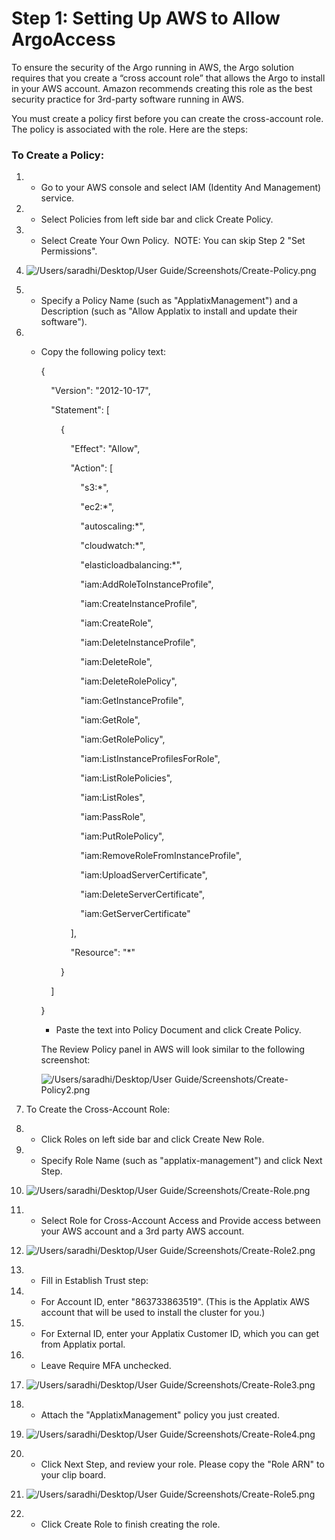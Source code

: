 # Step 1: Setting Up AWS to Allow <span class="GeneralKubernetes Cluster with Argo">Argo</span>Access

To ensure the security of the <span class="GeneralKubernetes Cluster with Argo">Argo</span> running in AWS, the <span class="GeneralApplatix Platform Name">Argo</span> solution requires that you create a “cross account role” that allows the Argo to install in your AWS account. Amazon recommends creating this role as the best security practice for 3rd-party software running in AWS.

You must create a policy first before you can create the cross-account role. The policy is associated with the role. Here are the steps:

### To Create a Policy:

1.  *   Go to your AWS console and select IAM (Identity And Management) service.
2.  *   Select Policies from left side bar and click Create Policy.
3.  *   Select Create Your Own Policy.  NOTE: You can skip Step 2 "Set Permissions".
4.  ![/Users/saradhi/Desktop/User Guide/Screenshots/Create-Policy.png](docs/images/applatix_quick_start_guide_final_release2.1_draft/applatix_quick_start_guide_final_release2.1_draft_1_521x207.png)
5.  *   Specify a Policy Name (such as "ApplatixManagement") and a Description (such as "Allow Applatix to install and update their software").
6.  *   Copy the following policy text:

        <div>

        {

            "Version": "2012-10-17",

            "Statement": [

                {

                    "Effect": "Allow",

                    "Action": [

                        "s3:*",

                        "ec2:*",

                        "autoscaling:*",

                        "cloudwatch:*",

                        "elasticloadbalancing:*",

                        "iam:AddRoleToInstanceProfile",

                        "iam:CreateInstanceProfile",

                        "iam:CreateRole",

                        "iam:DeleteInstanceProfile",

                        "iam:DeleteRole",

                        "iam:DeleteRolePolicy",

                        "iam:GetInstanceProfile",

                        "iam:GetRole",

                        "iam:GetRolePolicy",

                        "iam:ListInstanceProfilesForRole",

                        "iam:ListRolePolicies",

                        "iam:ListRoles",

                        "iam:PassRole",

                        "iam:PutRolePolicy",

                        "iam:RemoveRoleFromInstanceProfile",

                        "iam:UploadServerCertificate",

                        "iam:DeleteServerCertificate",

                        "iam:GetServerCertificate"

                    ],

                    "Resource": "*"

                }

            ]

        }

        </div>

        *   Paste the text into Policy Document and click Create Policy.

        The Review Policy panel in AWS will look similar to the following screenshot:

        ![/Users/saradhi/Desktop/User Guide/Screenshots/Create-Policy2.png](docs/images/applatix_quick_start_guide_final_release2.1_draft/applatix_quick_start_guide_final_release2.1_draft_1_1_386x328.png)

7.  To Create the Cross-Account Role:
8.  *   Click Roles on left side bar and click Create New Role.
9.  *   Specify Role Name (such as "applatix-management") and click Next Step.
10.  ![/Users/saradhi/Desktop/User Guide/Screenshots/Create-Role.png](docs/images/applatix_quick_start_guide_final_release2.1_draft/applatix_quick_start_guide_final_release2.1_draft_1_2_524x112.png)
11.  *   Select Role for Cross-Account Access and Provide access between your AWS account and a 3rd party AWS account.
12.  ![/Users/saradhi/Desktop/User Guide/Screenshots/Create-Role2.png](docs/images/applatix_quick_start_guide_final_release2.1_draft/applatix_quick_start_guide_final_release2.1_draft_1_3_511x134.png)
13.  *   Fill in Establish Trust step:  

14.  *   For Account ID, enter "863733863519". (This is the Applatix AWS account that will be used to install the cluster for you.)
15.  *   For External ID, enter your Applatix Customer ID, which you can get from Applatix portal.
16.  *   Leave Require MFA unchecked.
17.  ![/Users/saradhi/Desktop/User Guide/Screenshots/Create-Role3.png](docs/images/applatix_quick_start_guide_final_release2.1_draft/applatix_quick_start_guide_final_release2.1_draft_1_4_571x120.png)
18.  *   Attach the "ApplatixManagement" policy you just created.
19.  ![/Users/saradhi/Desktop/User Guide/Screenshots/Create-Role4.png](docs/images/applatix_quick_start_guide_final_release2.1_draft/applatix_quick_start_guide_final_release2.1_draft_1_5_507x104.png)

21.  *   Click Next Step, and review your role. Please copy the "Role ARN" to your clip board.
22.  ![/Users/saradhi/Desktop/User Guide/Screenshots/Create-Role5.png](docs/images/applatix_quick_start_guide_final_release2.1_draft/applatix_quick_start_guide_final_release2.1_draft_1_6_546x177.png)
23.  *   Click Create Role to finish creating the role.